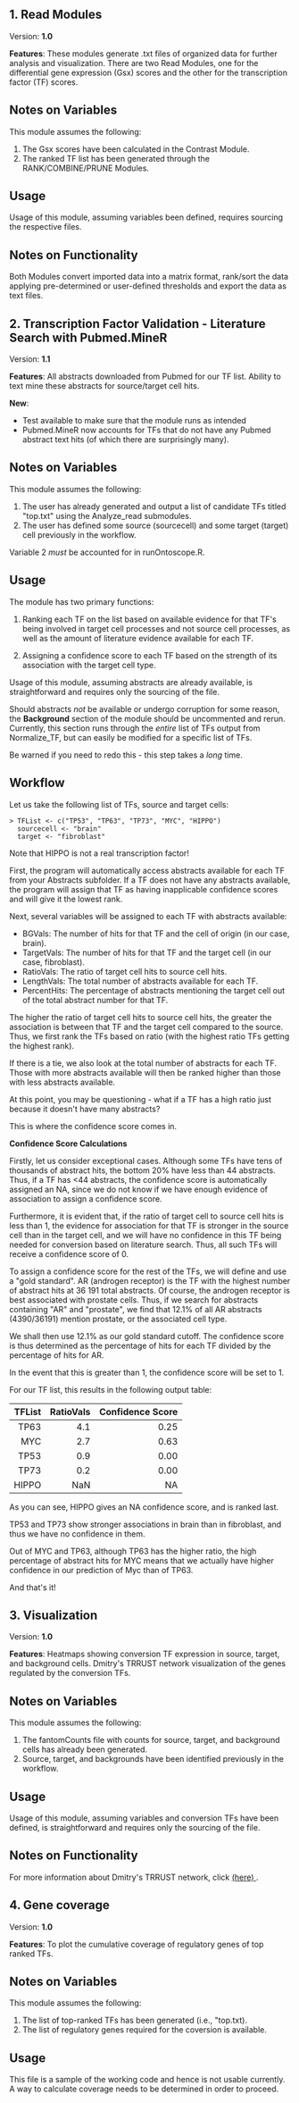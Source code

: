 ## 1. Read Modules

Version: **1.0**

**Features**: These modules generate .txt files of organized data for further analysis and visualization. There are two Read               Modules, one for the differential gene expression (Gsx) scores and the other for the transcription factor (TF)               scores. 

Notes on Variables
-------------
This module assumes the following:

1. The Gsx scores have been calculated in the Contrast Module. 
2. The ranked TF list has been generated through the RANK/COMBINE/PRUNE Modules. 

Usage
-------------
Usage of this module, assuming variables been defined, requires sourcing the respective files.

Notes on Functionality
-------------
Both Modules convert imported data into a matrix format, rank/sort the data applying pre-determined or user-defined thresholds and export the data as text files.

## 2. Transcription Factor Validation - Literature Search with Pubmed.MineR

Version: **1.1**

**Features**: All abstracts downloaded from Pubmed for our TF list.
	      Ability to text mine these abstracts for source/target cell hits.

**New**: 
 - Test available to make sure that the module runs as intended
 - Pubmed.MineR now accounts for TFs that do not have any Pubmed abstract text hits (of which there are surprisingly many).
 
Notes on Variables
-------------
This module assumes the following:

1. The user has already generated and output a list of candidate TFs titled "top.txt" using the Analyze_read submodules.
2. The user has defined some source (sourcecell) and some target (target) cell previously in the workflow.

Variable 2 *must* be accounted for in runOntoscope.R.

Usage
-------------
The module has two primary functions:

1) Ranking each TF on the list based on available evidence for that TF's being involved in target cell processes
   and not source cell processes, as well as the amount of literature evidence available for each TF.

2) Assigning a confidence score to each TF based on the strength of its association with the target cell type.

Usage of this module, assuming abstracts are already available, is straightforward and requires only the sourcing of the file.

Should abstracts *not* be available or undergo corruption for some reason, the **Background** section of the module should
be uncommented and rerun. Currently, this section runs through the *entire* list of TFs output from Normalize_TF, but can
easily be modified for a specific list of TFs.

Be warned if you need to redo this - this step takes a *long* time.

Workflow
-------------
 
Let us take the following list of TFs, source and target cells:
 
```
> TFList <- c("TP53", "TP63", "TP73", "MYC", "HIPPO")
  sourcecell <- "brain"
  target <- "fibroblast"
```
Note that HIPPO is not a real transcription factor!

First, the program will automatically access abstracts available for each TF from your Abstracts subfolder. If a TF does not
have any abstracts available, the program will assign that TF as having inapplicable confidence scores and will give it the
lowest rank.

Next, several variables will be assigned to each TF with abstracts available:

- BGVals: The number of hits for that TF and the cell of origin (in our case, brain).
- TargetVals: The number of hits for that TF and the target cell (in our case, fibroblast).
- RatioVals: The ratio of target cell hits to source cell hits. 
- LengthVals: The total number of abstracts available for each TF.
- PercentHits: The percentage of abstracts mentioning the target cell out of the total abstract number for that TF.

The higher the ratio of target cell hits to source cell hits, the greater the association is between that TF and the target
cell compared to the source. Thus, we first rank the TFs based on ratio (with the highest ratio TFs getting the highest rank).

If there is a tie, we also look at the total number of abstracts for each TF. Those with more abstracts available will then
be ranked higher than those with less abstracts available.

At this point, you may be questioning - what if a TF has a high ratio just because it doesn't have many abstracts?

This is where the confidence score comes in.

**Confidence Score Calculations**

Firstly, let us consider exceptional cases. Although some TFs have tens of thousands of abstract hits, the bottom 20% have
less than 44 abstracts. Thus, if a TF has <44 abstracts, the confidence score is automatically assigned an NA, since we
do not know if we have enough evidence of association to assign a confidence score.

Furthermore, it is evident that, if the ratio of target cell to source cell hits is less than 1, the evidence for association for that TF
is stronger in the source cell than in the target cell, and we will have no confidence in this TF being needed for conversion
based on literature search. Thus, all such TFs will receive a confidence score of 0.

To assign a confidence score for the rest of the TFs, we will define and use a "gold standard". AR (androgen receptor) is the
TF with the highest number of abstract hits at 36 191 total abstracts. Of course, the androgen receptor is best associated
with prostate cells. Thus, if we search for abstracts containing "AR" and "prostate", we find that 12.1% of all AR abstracts
(4390/36191) mention prostate, or the associated cell type.

We shall then use 12.1% as our gold standard cutoff. The confidence score is thus determined as the percentage of hits for
each TF divided by the percentage of hits for AR.

In the event that this is greater than 1, the confidence score will be set to 1.

For our TF list, this results in the following output table:

|  TFList      |  RatioVals  |Confidence Score|
|-------------:|------------:|---------------:|
|          TP63|          4.1|          0.25  |
|           MYC|          2.7|          0.63  |
|          TP53|          0.9|          0.00  |
|          TP73|          0.2|          0.00  |
|         HIPPO|          NaN|            NA  |


As you can see, HIPPO gives an NA confidence score, and is ranked last.

TP53 and TP73 show stronger associations in brain than in fibroblast, and thus we have no confidence in them.

Out of MYC and TP63, although TP63 has the higher ratio, the high percentage of abstract hits for MYC means that we actually
have higher confidence in our prediction of Myc than of TP63.

And that's it!

## 3. Visualization

Version: **1.0**

**Features**: Heatmaps showing conversion TF expression in source, target, and background cells.
	      Dmitry's TRRUST network visualization of the genes regulated by the conversion TFs.
 
Notes on Variables
-------------
This module assumes the following:

1. The fantomCounts file with counts for source, target, and background cells has already been generated.
2. Source, target, and backgrounds have been identified previously in the workflow.

Usage
-------------
Usage of this module, assuming variables and conversion TFs have been defined, is straightforward and requires only the sourcing of the file.

Notes on Functionality
-------------

For more information about Dmitry's TRRUST network, click [(here) ](https://github.com/hyginn/Ontoscope/tree/master/TRRUST_network).

## 4. Gene coverage

Version: **1.0**

**Features**: To plot the cumulative coverage of regulatory genes of top ranked TFs. 
 
Notes on Variables
-------------
This module assumes the following:

1. The list of top-ranked TFs has been generated (i.e., "top.txt).
2. The list of regulatory genes required for the coversion is available. 

Usage
-------------
This file is a sample of the working code and hence is not usable currently. A way to calculate coverage needs to be determined in order to proceed. 
